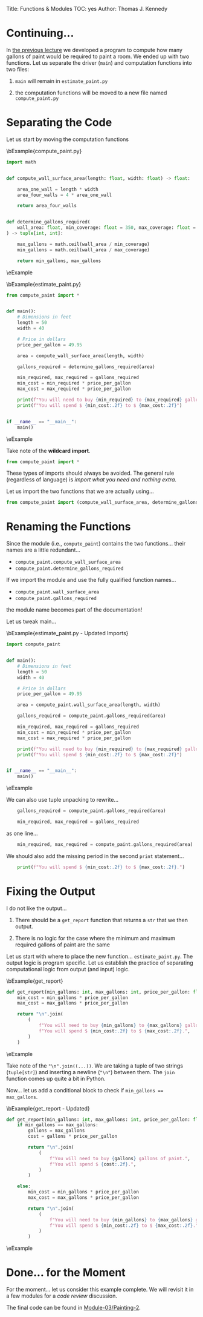 Title: Functions & Modules
TOC: yes
Author: Thomas J. Kennedy


# Continuing...

In [the previous lecture](doc:functions1) we developed a program to compute how
many gallons of paint would be required to paint a room. We ended up with two
functions. Let us separate the driver (`main`) and computation functions into two files:

  1. `main` will remain in `estimate_paint.py`

  2. the computation functions will be moved to a new file named
     `compute_paint.py`


# Separating the Code

Let us start by moving the computation functions

\bExample{compute_paint.py}

```python
import math


def compute_wall_surface_area(length: float, width: float) -> float:

    area_one_wall = length * width
    area_four_walls = 4 * area_one_wall

    return area_four_walls


def determine_gallons_required(
    wall_area: float, min_coverage: float = 350, max_coverage: float = 400
) -> tuple[int, int]:

    max_gallons = math.ceil(wall_area / min_coverage)
    min_gallons = math.ceil(wall_area / max_coverage)

    return min_gallons, max_gallons
```
\eExample

\bExample{estimate_paint.py}

```python
from compute_paint import *


def main():
    # Dimensions in feet
    length = 50
    width = 40

    # Price in dollars
    price_per_gallon = 49.95

    area = compute_wall_surface_area(length, width)

    gallons_required = determine_gallons_required(area)

    min_required, max_required = gallons_required
    min_cost = min_required * price_per_gallon
    max_cost = max_required * price_per_gallon

    print(f"You will need to buy {min_required} to {max_required} gallons of paint.")
    print(f"You will spend $ {min_cost:.2f} to $ {max_cost:.2f}")


if __name__ == "__main__":
    main()
```

\eExample

Take note of the **wildcard import**.

```python
from compute_paint import *
```

These types of imports should always be avoided. The general rule (regardless
of language) is *import what you need and nothing extra.*

Let us import the two functions that we are actually using...

```python
from compute_paint import (compute_wall_surface_area, determine_gallons_required)
```

# Renaming the Functions

Since the module (i.e., `compute_paint`) contains the two functions... their
names are a little redundant...

  - `compute_paint.compute_wall_surface_area`
  - `compute_paint.determine_gallons_required`

If we import the module and use the fully qualified function names...

  - `compute_paint.wall_surface_area`
  - `compute_paint.gallons_required`

the module name becomes part of the documentation!

Let us tweak main...

\bExample{estimate_paint.py - Updated Imports}

```python
import compute_paint


def main():
    # Dimensions in feet
    length = 50
    width = 40

    # Price in dollars
    price_per_gallon = 49.95

    area = compute_paint.wall_surface_area(length, width)

    gallons_required = compute_paint.gallons_required(area)

    min_required, max_required = gallons_required
    min_cost = min_required * price_per_gallon
    max_cost = max_required * price_per_gallon

    print(f"You will need to buy {min_required} to {max_required} gallons of paint.")
    print(f"You will spend $ {min_cost:.2f} to $ {max_cost:.2f}")


if __name__ == "__main__":
    main()
```

\eExample

We can also use tuple unpacking to rewrite...

```python
    gallons_required = compute_paint.gallons_required(area)

    min_required, max_required = gallons_required
```

as one line...

```python
    min_required, max_required = compute_paint.gallons_required(area)
```

We should also add the missing period in the second `print` statement...

```python
    print(f"You will spend $ {min_cost:.2f} to $ {max_cost:.2f}.")
```


# Fixing the Output

I do not like the output...

  1. There should be a `get_report` function that returns a `str` that we then
     output.

  2. There is no logic for the case where the minimum and maximum required
     gallons of paint are the same

Let us start with where to place the new function... `estimate_paint.py`. The
output logic is program specific. Let us establish the practice of separating
computational logic from output (and input) logic. 

\bExample{get_report}
```python
def get_report(min_gallons: int, max_gallons: int, price_per_gallon: float) -> str:
    min_cost = min_gallons * price_per_gallon
    max_cost = max_gallons * price_per_gallon

    return "\n".join(
        (
            f"You will need to buy {min_gallons} to {max_gallons} gallons of paint.",
            f"You will spend $ {min_cost:.2f} to $ {max_cost:.2f}.",
        )
    )
```
\eExample

Take note of the `"\n".join((...))`. We are taking a tuple of two strings
(`tuple[str]`) and inserting a newline (`"\n"`) between them. The `join`
function comes up quite a bit in Python.

Now... let us add a conditional block to check if `min_gallons == max_gallons`.

\bExample{get_report - Updated}
```python
def get_report(min_gallons: int, max_gallons: int, price_per_gallon: float) -> str:
    if min_gallons == max_gallons:
        gallons = max_gallons
        cost = gallons * price_per_gallon

        return "\n".join(
            (
                f"You will need to buy {gallons} gallons of paint.",
                f"You will spend $ {cost:.2f}.",
            )
        )

    else:
        min_cost = min_gallons * price_per_gallon
        max_cost = max_gallons * price_per_gallon

        return "\n".join(
            (
                f"You will need to buy {min_gallons} to {max_gallons} gallons of paint.",
                f"You will spend $ {min_cost:.2f} to $ {max_cost:.2f}.",
            )
        )

```
\eExample


# Done... for the Moment

For the moment... let us  consider this example complete. We will revisit it in
a few modules for a *code review* discussion.

The final code can be found in
<a href="@gitRepoURL@/tree/main/Module-03/Painting-2" target="_blank">Module-03/Painting-2</a>.
